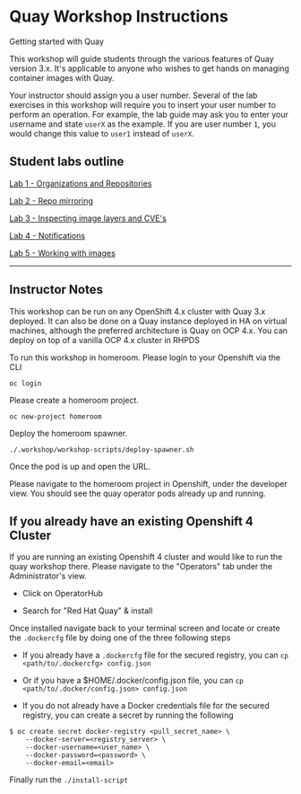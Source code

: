 # Quay Workshop Instructions
Getting started with Quay

This workshop will guide students through the various features of Quay version 3.x. It's applicable to anyone who wishes to get hands on managing container images with Quay.

Your instructor should assign you a user number. Several of the lab exercises in this workshop will require you to insert your user number to perform an operation. For example, the lab guide may ask you to enter your username and state `userX` as the example. If you are user number `1`, you would change this value to `user1` instead of `userX`.

## Student labs outline
[Lab 1 - Organizations and Repositories](https://github.com/mbach04/quay_workshop_instructions/blob/master/lab1.md)

[Lab 2 - Repo mirroring](https://github.com/mbach04/quay_workshop_instructions/blob/master/lab2.md)

[Lab 3 - Inspecting image layers and CVE's](https://github.com/mbach04/quay_workshop_instructions/blob/master/lab3.md)

[Lab 4 - Notifications](https://github.com/mbach04/quay_workshop_instructions/blob/master/lab4.md)

[Lab 5 - Working with images](https://github.com/mbach04/quay_workshop_instructions/blob/master/lab5.md)

___
## Instructor Notes
This workshop can be run on any OpenShift 4.x cluster with Quay 3.x deployed. It can also be done on a Quay instance deployed in HA on virtual machines, although the preferred architecture is Quay on OCP 4.x. You can deploy on top of a vanilla OCP 4.x cluster in RHPDS

To run this workshop in homeroom. Please login to your Openshift via the CLI

```
oc login
```
Please create a homeroom project.

```
oc new-project homeroom
```

Deploy the homeroom spawner.

```
./.workshop/workshop-scripts/deploy-spawner.sh
```

Once the pod is up and open the URL.

Please navigate to the homeroom project in Openshift, under the developer view. You should see the quay operator pods already up and running.


## If you already have an existing Openshift 4 Cluster

If you are running an existing Openshift 4 cluster and would like to run the quay workshop there. Please navigate to the "Operators" tab under the Administrator's view. 

* Click on OperatorHub

* Search for "Red Hat Quay" & install

Once installed navigate back to your terminal screen and locate or create the `.dockercfg` file by doing one of the three following steps

* If you already have a `.dockercfg` file for the secured registry, you can `cp <path/to/.dockercfg> config.json`

* Or if you have a $HOME/.docker/config.json file, you can `cp <path/to/.docker/config.json> config.json`

* If you do not already have a Docker credentials file for the secured registry, you can create a secret by running the following
 
```
$ oc create secret docker-registry <pull_secret_name> \
    --docker-server=<registry_server> \
    --docker-username=<user_name> \
    --docker-password=<password> \
    --docker-email=<email>     
```

Finally run the `./install-script`

